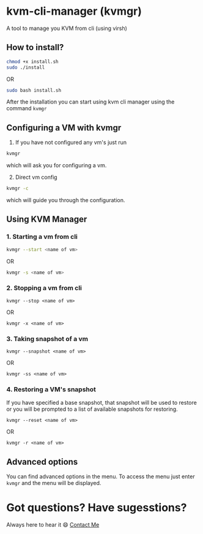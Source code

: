 # kvm-cli-manager (kvmgr)

A tool to manage you KVM from cli (using virsh)

## How to install?

```bash
chmod +x install.sh
sudo ./install
```

OR

```bash
sudo bash install.sh
```

After  the installation you can start using kvm cli manager using the command `kvmgr`

## Configuring a VM with kvmgr

1. If you have not configured any vm's just run
```bash
kvmgr
```

which will ask you for configuring a vm.

2. Direct vm config

```bash
kvmgr -c
```
which will guide you through the configuration.

## Using KVM Manager

### 1. Starting a vm from cli

```bash
kvmgr --start <name of vm>
```
OR
```bash
kvmgr -s <name of vm>
```

### 2. Stopping a vm from cli
```
kvmgr --stop <name of vm>
```
OR
```
kvmgr -x <name of vm>
```

### 3. Taking snapshot of a vm
```
kvmgr --snapshot <name of vm>
```
OR
```
kvmgr -ss <name of vm>
```

### 4. Restoring a VM's snapshot

If you have specified a base snapshot, that snapshot will be used to restore or you will be prompted to a list of available snapshots for restoring.

```
kvmgr --reset <name of vm>
```
OR
```
kvmgr -r <name of vm>
```

## Advanced options

You can find advanced options in the menu. To access the menu just enter `kvmgr` and the menu will be displayed.

# Got questions? Have sugesstions?

Always here to hear it :smile: [Contact Me](mailto:amaljohnronkha@protonmail.com)




